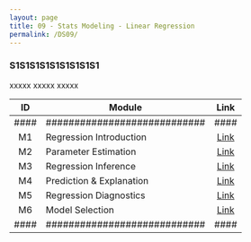 ```yaml
---
layout: page
title: 09 - Stats Modeling - Linear Regression
permalink: /DS09/
---
```


<h3>S1S1S1S1S1S1S1S1S1</h3>

xxxxx xxxxx xxxxx

| ID | Module                     |Link|
|:--:|----------------------------|:--:|
|####|############################|####|
| M1 | Regression Introduction    |[Link](/03-MSDS-Courses/MSDS07/M1/)|
| M2 | Parameter Estimation       |[Link](/03-MSDS-Courses/MSDS07/M2/)|
| M3 | Regression Inference       |[Link](/03-MSDS-Courses/MSDS07/M3/)|
| M4 | Prediction & Explanation   |[Link](/03-MSDS-Courses/MSDS07/M4/)|
| M5 | Regression Diagnostics     |[Link](/03-MSDS-Courses/MSDS07/M5/)|
| M6 | Model Selection            |[Link](/03-MSDS-Courses/MSDS07/M6/)|
|####|############################|####|

